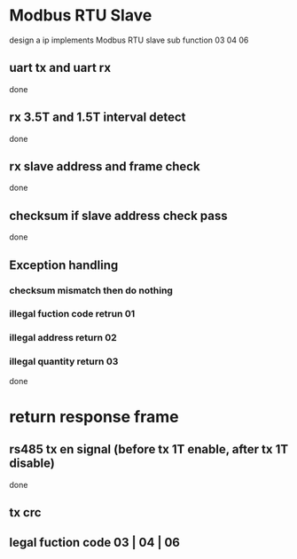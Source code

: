 # Modbus RTU Slave
design a ip implements Modbus RTU slave sub function 03 04 06

## uart tx and uart rx
done

## rx 3.5T and 1.5T interval detect
done

## rx slave address and frame check
done

## checksum if slave address check pass
done

## Exception handling
### checksum mismatch then do nothing
### illegal fuction code retrun 01
### illegal address return 02
### illegal quantity return 03

done

# return response frame
## rs485 tx en signal (before tx 1T enable, after tx 1T disable)
done
## tx crc

## legal fuction code 03 | 04 | 06

